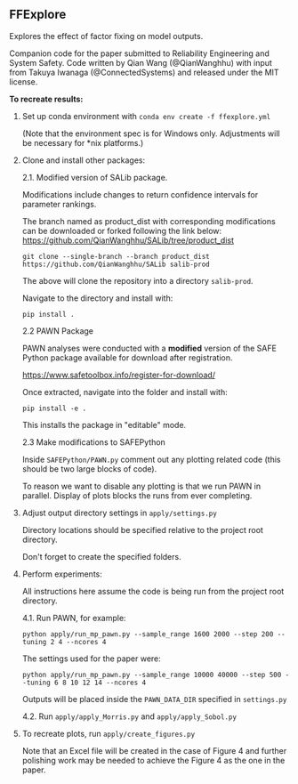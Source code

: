 FFExplore
---------

Explores the effect of factor fixing on model outputs.

Companion code for the paper submitted to Reliability Engineering and System Safety. Code written by Qian Wang (@QianWanghhu) with input from Takuya Iwanaga (@ConnectedSystems) and released under the MIT license.

**To recreate results:**

1. Set up conda environment with `conda env create -f ffexplore.yml` 
        
    (Note that the environment spec is for Windows only. 
        Adjustments will be necessary for *nix platforms.)

2. Clone and install other packages:

   2.1. Modified version of SALib package.

      Modifications include changes to return confidence intervals for parameter rankings.

      The branch named as product_dist with corresponding modifications can be downloaded or forked following the link below:
      https://github.com/QianWanghhu/SALib/tree/product_dist 

      `git clone --single-branch --branch product_dist https://github.com/QianWanghhu/SALib salib-prod`

      The above will clone the repository into a directory `salib-prod`.

      Navigate to the directory and install with:

      `pip install .`
   
   2.2 PAWN Package

      PAWN analyses were conducted with a **modified** version of the SAFE Python package available for download after registration. 

      https://www.safetoolbox.info/register-for-download/

      Once extracted, navigate into the folder and install with:

      `pip install -e .`

      This installs the package in "editable" mode.

   2.3 Make modifications to SAFEPython

      Inside `SAFEPython/PAWN.py` comment out any plotting related code (this should be two large blocks of code).
     
      To reason we want to disable any plotting is that we run PAWN in parallel. 
      Display of plots blocks the runs from ever completing.

3. Adjust output directory settings in `apply/settings.py`

   Directory locations should be specified relative to the project root directory.

   Don't forget to create the specified folders.

1. Perform experiments:

   All instructions here assume the code is being run from the project root directory.

   4.1. Run PAWN, for example:

      `python apply/run_mp_pawn.py --sample_range 1600 2000 --step 200 --tuning 2 4 --ncores 4`

      The settings used for the paper were:

      `python apply/run_mp_pawn.py --sample_range 10000 40000 --step 500 --tuning 6 8 10 12 14 --ncores 4`

      Outputs will be placed inside the `PAWN_DATA_DIR` specified in `settings.py`

   4.2. Run `apply/apply_Morris.py` and `apply/apply_Sobol.py`

2. To recreate plots, run `apply/create_figures.py`

   Note that an Excel file will be created in the case of Figure 4 and further polishing work may be needed to achieve the Figure 4 as the one in the paper.